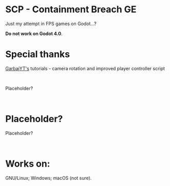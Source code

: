 # SCP - Containment Breach GE
Just my attempt in FPS games on Godot...?

**Do not work on Godot 4.0**.
<br>

# Special thanks
[GarbajYT's](https://github.com/GarbajYT) tutorials - camera rotation and improved player controller script

<br>

Placeholder?

<br>

# Placeholder?
Placeholder?

<br>

# Works on:
GNU/Linux;
Windows;
macOS (not sure).
